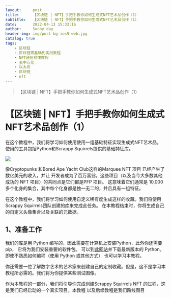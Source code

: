 ```yaml
---
layout:     post
title:      【区块链 | NFT】手把手教你如何生成式NFT艺术品创作（1）
subtitle:   【区块链 | NFT】手把手教你如何生成式NFT艺术品创作（1）
date:       2022-04-13 15:33:16
author:     Sunny day
header-img: img/post-bg-ios9-web.jpg
catalog: true
tags:
    - 区块链
    - 区块链零基础到实战教程
    - NFT通俗易懂教程
    - 去中心化
    - 以太坊
    - 区块链
    - nft
---
```


>【区块链 | NFT】手把手教你如何生成式NFT艺术品创作（1）

# 【区块链 | NFT】手把手教你如何生成式NFT艺术品创作（1）


在这个教程中，我们将学习如何使用使用一组基础特征实现生成式NFT艺术品。 使用的工具包括Python和Scrappy Squirrels提供的基础特征库。

[]()

![](https://img-blog.csdnimg.cn/img_convert/b1b3ea7dfc2852866982f9e521a3a52b.png)

像Cryptopunks 和Bored Ape Yacht Club这样的Marquee NFT 项目 已经产生了数亿美元的收入，并让 开发者成为了百万富翁。这些项目（以及当今大多数其他成功的 NFT 项目）的共同点是它们都是PFP 项目。 这意味着它们通常是 10,000 多个化身的集合，其中每个化身都是独一无二的，并且具有一组特征。

在这个教程中，我们将学习如何使用自定义稀有度生成这样的收藏。我们将使用Scrappy Squirrels团队创建的库来完成此任务。 在本教程结束时，你将生成自己的自定义头像集合以及关联的元数据。

## 1、准备工作

我们的库是用 Python 编写的，因此需要在计算机上安装Python，此外你还需要 pip， 它将为我们安装重要的软件包。 可以到[此网站](https://www.python.org/downloads/ "此网站")并下载最新版本的 Python。即使不熟悉如何编程（使用 Python 或其他方式） 也可以学习本教程。

你还需要一位了解数字艺术的艺术家来创建自己的定制收藏。但是，这不是学习本教程所必需的。我们将为你提供某些测试图像。

作为本教程的一部分，我们将引导你完成创建Scrappy Squirrels NFT 的过程，这是我们已经启动的一个真实项目。本教程 以及后续教程是我们路线图目


